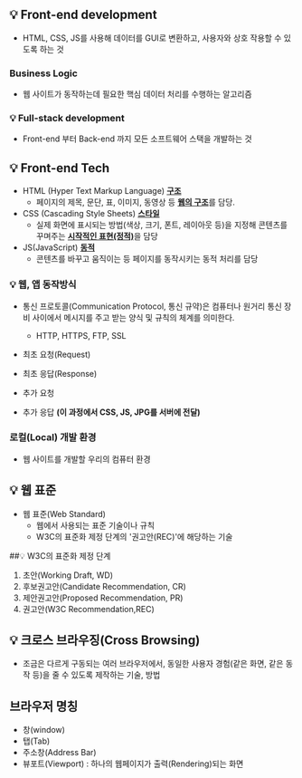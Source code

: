## 💡 Front-end development
- HTML, CSS, JS를 사용해 데이터를 GUI로 변환하고, 사용자와 상호 작용할 수 있도록 하는 것

### Business Logic
- 웹 사이트가 동작하는데 필요한 핵심 데이터 처리를 수행하는 알고리즘

### 💡 Full-stack development
- Front-end 부터 Back-end 까지 모든 소프트웨어 스택을 개발하는 것

## 💡 Front-end Tech
- HTML (Hyper Text Markup Language) <U>**구조**</U>
  - 페이지의 제목, 문단, 표, 이미지, 동영상 등 <U>**웹의 구조**</U>를 담당.
- CSS (Cascading Style Sheets) <U>**스타일**</U>
  - 실제 화면에 표시되는 방법(색상, 크기, 폰트, 레이아웃 등)을 지정해 콘텐츠를 꾸며주는 <U>**시작적인 표현(정적)**</U>을 담당
- JS(JavaScript) <U>**동적**</U>
  - 콘텐츠를 바꾸고 움직이는 등 페이지를 동작시키는 동적 처리를 담당

### 💡 웹, 앱 동작방식
- 통신 프로토콜(Communication Protocol, 통신 규약)은 컴퓨터나 원거리 통신 장비 사이에서 메시지를 주고 받는 양식 및 규칙의 체계를 의미한다.
  - HTTP, HTTPS, FTP, SSL

- 최초 요청(Request)
- 최초 응답(Response)
- 추가 요청
- 추가 응답 **(이 과정에서 CSS, JS, JPG를 서버에 전달)**

### 로컬(Local) 개발 환경
- 웹 사이트를 개발할 우리의 컴퓨터 환경

## 💡 웹 표준
- 웹 표준(Web Standard)
  - 웹에서 사용되는 표준 기술이나 규칙
  - W3C의 표준화 제정 단계의 '권고안(REC)'에 해당하는 기술

##💡 W3C의 표준화 제정 단계
1. 초안(Working Draft, WD)
2. 후보권고안(Candidate Recommendation, CR)
3. 제안권고안(Proposed Recommendation, PR)
4. 권고안(W3C Recommendation,REC)

## 💡 크로스 브라우징(Cross Browsing)
- 조금은 다르게 구동되는 여러 브라우저에서, 동일한 사용자 경험(같은 화면, 같은 동작 등)을 줄 수 있도록 제작하는 기술, 방법

## 브라우저 명칭
- 창(window)
- 탭(Tab)
- 주소창(Address Bar)
- 뷰포트(Viewport) : 하나의 웹페이지가 출력(Rendering)되는 화면
